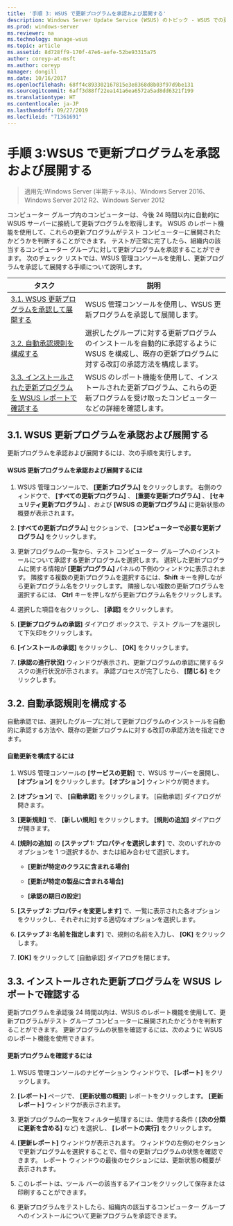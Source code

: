 ```yaml
---
title: '手順 3: WSUS で更新プログラムを承認および展開する'
description: Windows Server Update Service (WSUS) のトピック - WSUS での更新プログラムの承認と展開は、WSUS を展開するための 4 つの手順のうちの手順 3 です
ms.prod: windows-server
ms.reviewer: na
ms.technology: manage-wsus
ms.topic: article
ms.assetid: 8d728ff9-170f-47e6-aefe-52be93315a75
author: coreyp-at-msft
ms.author: coreyp
manager: dongill
ms.date: 10/16/2017
ms.openlocfilehash: 68ff4c893302167815e3e8368d8b03f97d9be131
ms.sourcegitcommit: 6aff3d88ff22ea141a6ea6572a5ad8dd6321f199
ms.translationtype: HT
ms.contentlocale: ja-JP
ms.lasthandoff: 09/27/2019
ms.locfileid: "71361691"
---
```

# <a name="step-3-approve-and-deploy-updates-in-wsus"></a>手順 3:WSUS で更新プログラムを承認および展開する

>適用先:Windows Server (半期チャネル)、Windows Server 2016、Windows Server 2012 R2、Windows Server 2012

コンピューター グループ内のコンピューターは、今後 24 時間以内に自動的に WSUS サーバーに接続して更新プログラムを取得します。 WSUS のレポート機能を使用して、これらの更新プログラムがテスト コンピューターに展開されたかどうかを判断することができます。 テストが正常に完了したら、組織内の該当するコンピューター グループに対して更新プログラムを承認することができます。 次のチェック リストでは、WSUS 管理コンソールを使用し、更新プログラムを承認して展開する手順について説明します。

|タスク|説明|
|----|--------|
|[3.1. WSUS 更新プログラムを承認して展開する](3-approve-and-deploy-updates-in-wsus.md#BKM_3.1.)|WSUS 管理コンソールを使用し、WSUS 更新プログラムを承認して展開します。|
|[3.2. 自動承認規則を構成する](3-approve-and-deploy-updates-in-wsus.md#BKM_3.2.a.)|選択したグループに対する更新プログラムのインストールを自動的に承認するように WSUS を構成し、既存の更新プログラムに対する改訂の承認方法を構成します。|
|[3.3. インストールされた更新プログラムを WSUS レポートで確認する](3-approve-and-deploy-updates-in-wsus.md#BKM_3.3.)|WSUS のレポート機能を使用して、インストールされた更新プログラム、これらの更新プログラムを受け取ったコンピューターなどの詳細を確認します。|

## <a name="BKM_3.1."></a>3.1. WSUS 更新プログラムを承認および展開する
更新プログラムを承認および展開するには、次の手順を実行します。

#### <a name="to-approve-and-deploy-wsus-updates"></a>WSUS 更新プログラムを承認および展開するには

1.  WSUS 管理コンソールで、 **[更新プログラム]** をクリックします。 右側のウィンドウで、 **[すべての更新プログラム]** 、 **[重要な更新プログラム]** 、 **[セキュリティ更新プログラム]** 、および **[WSUS の更新プログラム]** に更新状態の概要が表示されます。

2.  **[すべての更新プログラム]** セクションで、 **[コンピューターで必要な更新プログラム]** をクリックします。

3.  更新プログラムの一覧から、テスト コンピューター グループへのインストールについて承認する更新プログラムを選択します。 選択した更新プログラムに関する情報が **[更新プログラム]** パネルの下側のウィンドウに表示されます。 隣接する複数の更新プログラムを選択するには、**Shift** キーを押しながら更新プログラム名をクリックします。 隣接しない複数の更新プログラムを選択するには、 **Ctrl** キーを押しながら更新プログラム名をクリックします。

4.  選択した項目を右クリックし、 **[承認]** をクリックします。

5.  **[更新プログラムの承認]** ダイアログ ボックスで、テスト グループを選択して下矢印をクリックします。

6.  **[インストールの承認]** をクリックし、 **[OK]** をクリックします。

7.  **[承認の進行状況]** ウィンドウが表示され、更新プログラムの承認に関するタスクの進行状況が示されます。 承認プロセスが完了したら、 **[閉じる]** をクリックします。

## <a name="BKM_3.2.a."></a>3.2. 自動承認規則を構成する
自動承認では、選択したグループに対して更新プログラムのインストールを自動的に承認する方法や、既存の更新プログラムに対する改訂の承認方法を指定できます。

#### <a name="to-configure-automatic-approvals"></a>自動更新を構成するには

1.  WSUS 管理コンソールの **[サービスの更新]** で、WSUS サーバーを展開し、 **[オプション]** をクリックします。 **[オプション]** ウィンドウが開きます。

2.  **[オプション]** で、 **[自動承認]** をクリックします。 [自動承認] ダイアログが開きます。

3.  **[更新規則]** で、 **[新しい規則]** をクリックします。 **[規則の追加]** ダイアログが開きます。

4.  **[規則の追加]** の **[ステップ 1: プロパティを選択します]** で、次のいずれかのオプションを 1 つ選択するか、または組み合わせて選択します。

    -   **[更新が特定のクラスに含まれる場合]**

    -   **[更新が特定の製品に含まれる場合]**

    -   **[承認の期日の設定]**

5.  **[ステップ 2: プロパティを変更します]** で、一覧に表示された各オプションをクリックし、それぞれに対する適切なオプションを選択します。

6.  **[ステップ 3: 名前を指定します]** で、規則の名前を入力し、 **[OK]** をクリックします。

7.  **[OK]** をクリックして [自動承認] ダイアログを閉じます。

## <a name="BKM_3.3."></a>3.3. インストールされた更新プログラムを WSUS レポートで確認する
更新プログラムを承認後 24 時間以内は、WSUS のレポート機能を使用して、更新プログラムがテスト グループ コンピューターに展開されたかどうかを判断することができます。 更新プログラムの状態を確認するには、次のように WSUS のレポート機能を使用できます。

#### <a name="to-review-updates"></a>更新プログラムを確認するには

1.  WSUS 管理コンソールのナビゲーション ウィンドウで、 **[レポート]** をクリックします。

2.  **[レポート]** ページで、 **[更新状態の概要]** レポートをクリックします。 **[更新レポート]** ウィンドウが表示されます。

3.  更新プログラムの一覧をフィルター処理するには、使用する条件 ( **[次の分類に更新を含める]** など) を選択し、 **[レポートの実行]** をクリックします。

4.  **[更新レポート]** ウィンドウが表示されます。 ウィンドウの左側のセクションで更新プログラムを選択することで、個々の更新プログラムの状態を確認できます。 レポート ウィンドウの最後のセクションには、更新状態の概要が表示されます。

5.  このレポートは、ツール バーの該当するアイコンをクリックして保存または印刷することができます。

6.  更新プログラムをテストしたら、組織内の該当するコンピューター グループへのインストールについて更新プログラムを承認できます。
